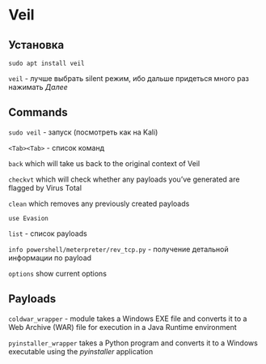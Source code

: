 # Veil

## Установка 

`sudo apt install veil`

`veil` - лучше выбрать silent режим, ибо дальше придеться много раз нажимать _Далее_

## Commands

`sudo veil` - запуск (посмотреть как на Kali)

`<Tab><Tab>` - список команд

`back` which will take us back to the original context of Veil

`checkvt` which will check whether any payloads you’ve generated are flagged by Virus Total

`clean` which removes any previously created payloads

`use Evasion`

`list` - список payloads

`info powershell/meterpreter/rev_tcp.py` - получение детальной информации по payload

`options` show current options

## Payloads

`coldwar_wrapper` - module takes a Windows EXE file and converts it to a Web Archive (WAR) file for execution in a Java Runtime environment

`pyinstaller_wrapper` takes a Python program and converts it to a Windows executable using the _pyinstaller_ application